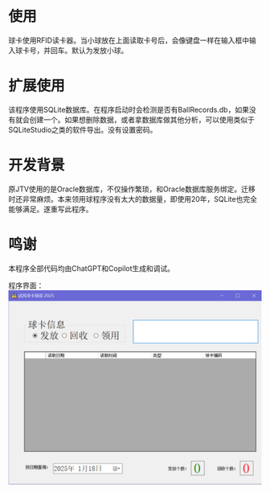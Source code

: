 # 使用

球卡使用RFID读卡器。当小球放在上面读取卡号后，会像键盘一样在输入框中输入球卡号，并回车。默认为发放小球。

# 扩展使用

该程序使用SQLite数据库。在程序启动时会检测是否有BallRecords.db，如果没有就会创建一个。如果想删除数据，或者拿数据库做其他分析，可以使用类似于SQLiteStudio之类的软件导出。没有设置密码。

# 开发背景

原JTV使用的是Oracle数据库，不仅操作繁琐，和Oracle数据库服务绑定。迁移时还非常麻烦。本来领用球程序没有太大的数据量，即使用20年，SQLite也完全能够满足。遂重写此程序。

# 鸣谢

本程序全部代码均由ChatGPT和Copilot生成和调试。

程序界面：![alt text](pic1.png)